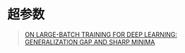 # 超参数



> [ON LARGE-BATCH TRAINING FOR DEEP LEARNING: GENERALIZATION GAP AND SHARP MINIMA](https://arxiv.org/pdf/1609.04836.pdf)



